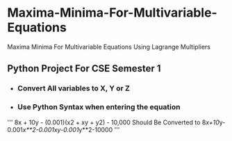 # Maxima-Minima-For-Multivariable-Equations
Maxima Minima For Multivariable Equations Using Lagrange Multipliers

## **Python Project For CSE Semester 1**

- ### Convert All variables to X, Y or Z
- ### Use Python Syntax when entering the equation
'''
8x + 10y - (0.001)(x2 + xy + y2) - 10,000
Should Be Converted to 8*x+10*y-0.001*x**2-0.001*x*y-0.001*y**2-10000
'''
